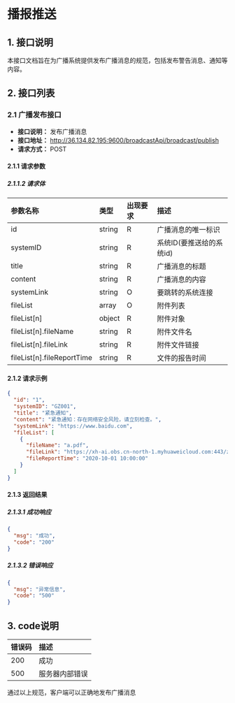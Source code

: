 # 播报推送

## 1. 接口说明

本接口文档旨在为广播系统提供发布广播消息的规范，包括发布警告消息、通知等内容。

## 2. 接口列表

### 2.1 广播发布接口

- **接口说明：** 发布广播消息
- **接口地址：** http://36.134.82.195:9600/broadcastApi/broadcast/publish
- **请求方式：** POST

#### 2.1.1 请求参数

##### 2.1.1.2 请求体

| 参数名称                       | 类型     | 出现要求 | 描述              |
|:---------------------------|:-------|:-----|:----------------|
| id                         | string | R    | 广播消息的唯一标识       |
| systemID                   | string | R    | 系统ID(要推送给的系统id) |
| title                      | string | R    | 广播消息的标题         |
| content                    | string | R    | 广播消息的内容         |
| systemLink                 | string | O    | 要跳转的系统连接        |
| fileList                   | array  | O    | 附件列表            |
| fileList[n]                | object | R    | 附件对象            |
| fileList[n].fileName       | string | R    | 附件文件名           |
| fileList[n].fileLink       | string | R    | 附件文件链接          |
| fileList[n].fileReportTime | string | R    | 文件的报告时间         |

#### 2.1.2 请求示例

```json
{
  "id": "1",
  "systemID": "GZ001",
  "title": "紧急通知",
  "content": "紧急通知：存在网络安全风险，请立刻检查。",
  "systemLink": "https://www.baidu.com",
  "fileList": [
    {
      "fileName": "a.pdf",
      "fileLink": "https://xh-ai.obs.cn-north-1.myhuaweicloud.com:443/zsk/98231/2024/07/23/docx/203266127757001380176766.docx",
      "fileReportTime": "2020-10-01 10:00:00"
    }
  ]
}
```

#### 2.1.3 返回结果

##### 2.1.3.1 成功响应

```json
{
  "msg": "成功",
  "code": "200"
}
```

##### 2.1.3.2 错误响应

```json
{
  "msg": "异常信息",
  "code": "500"
}
```

## 3. code说明

| 错误码 | 描述      |
|:----|:--------|
| 200 | 成功      |
| 500 | 服务器内部错误 |

通过以上规范，客户端可以正确地发布广播消息